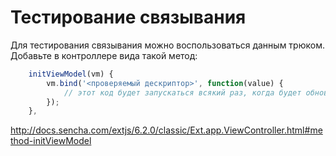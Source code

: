
Тестирование связывания
=======================

Для тестирования связывания можно воспользоваться данным трюком. Добавьте в контроллере вида такой метод:

```javascript
	initViewModel(vm) {
		vm.bind('<проверяемый дескриптор>', function(value) {
			// этот код будет запускаться всякий раз, когда будет обновляться значение десприптора
		});
	},
```

http://docs.sencha.com/extjs/6.2.0/classic/Ext.app.ViewController.html#method-initViewModel

